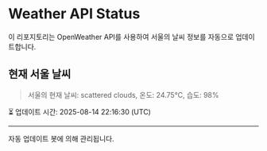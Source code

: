 
# Weather API Status

이 리포지토리는 OpenWeather API를 사용하여 서울의 날씨 정보를 자동으로 업데이트합니다.

## 현재 서울 날씨
> 서울의 현재 날씨: scattered clouds, 온도: 24.75°C, 습도: 98%

⏳ 업데이트 시간: 2025-08-14 22:16:30 (UTC)

---
자동 업데이트 봇에 의해 관리됩니다.
